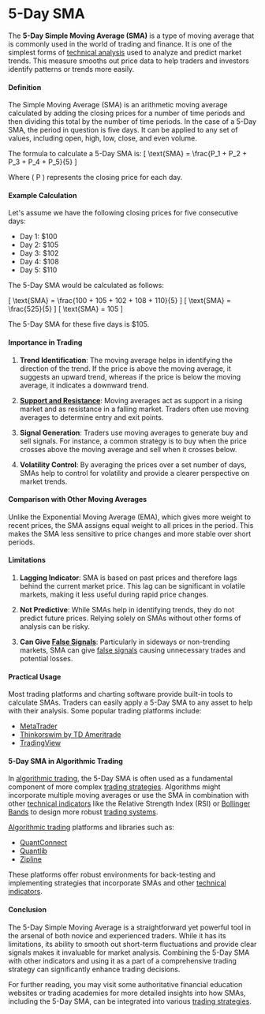 # 5-Day SMA

The **5-Day Simple Moving Average (SMA)** is a type of moving average that is commonly used in the world of trading and finance. It is one of the simplest forms of [technical analysis](../t/technical_analysis.md) used to analyze and predict market trends. This measure smooths out price data to help traders and investors identify patterns or trends more easily. 

#### Definition

The Simple Moving Average (SMA) is an arithmetic moving average calculated by adding the closing prices for a number of time periods and then dividing this total by the number of time periods. In the case of a 5-Day SMA, the period in question is five days. It can be applied to any set of values, including open, high, low, close, and even volume. 

The formula to calculate a 5-Day SMA is:
\[ \text{SMA} = \frac{P_1 + P_2 + P_3 + P_4 + P_5}{5} \]

Where \( P \) represents the closing price for each day.

#### Example Calculation

Let's assume we have the following closing prices for five consecutive days:

- Day 1: $100
- Day 2: $105
- Day 3: $102
- Day 4: $108
- Day 5: $110

The 5-Day SMA would be calculated as follows:

\[ \text{SMA} = \frac{100 + 105 + 102 + 108 + 110}{5} \]
\[ \text{SMA} = \frac{525}{5} \]
\[ \text{SMA} = 105 \]

The 5-Day SMA for these five days is $105.

#### Importance in Trading

1. **Trend Identification**: The moving average helps in identifying the direction of the trend. If the price is above the moving average, it suggests an upward trend, whereas if the price is below the moving average, it indicates a downward trend.

2. **[Support and Resistance](../s/support_and_resistance.md)**: Moving averages act as support in a rising market and as resistance in a falling market. Traders often use moving averages to determine entry and exit points.

3. **Signal Generation**: Traders use moving averages to generate buy and sell signals. For instance, a common strategy is to buy when the price crosses above the moving average and sell when it crosses below.

4. **Volatility Control**: By averaging the prices over a set number of days, SMAs help to control for volatility and provide a clearer perspective on market trends.

#### Comparison with Other Moving Averages

Unlike the Exponential Moving Average (EMA), which gives more weight to recent prices, the SMA assigns equal weight to all prices in the period. This makes the SMA less sensitive to price changes and more stable over short periods.

#### Limitations

1. **Lagging Indicator**: SMA is based on past prices and therefore lags behind the current market price. This lag can be significant in volatile markets, making it less useful during rapid price changes. 

2. **Not Predictive**: While SMAs help in identifying trends, they do not predict future prices. Relying solely on SMAs without other forms of analysis can be risky.

3. **Can Give [False Signals](../f/false_signals_in_trading.md)**: Particularly in sideways or non-trending markets, SMA can give [false signals](../f/false_signals_in_trading.md) causing unnecessary trades and potential losses.

#### Practical Usage

Most trading platforms and charting software provide built-in tools to calculate SMAs. Traders can easily apply a 5-Day SMA to any asset to help with their analysis. Some popular trading platforms include:

- [MetaTrader](https://www.metatrader4.com)
- [Thinkorswim by TD Ameritrade](https://www.tdameritrade.com/tools-and-platforms/thinkorswim.page)
- [TradingView](https://www.tradingview.com)

#### 5-Day SMA in Algorithmic Trading

In [algorithmic trading](../a/algorithmic_trading.md), the 5-Day SMA is often used as a fundamental component of more complex [trading strategies](../t/trading_strategies.md). Algorithms might incorporate multiple moving averages or use the SMA in combination with other [technical indicators](../t/technical_indicators.md) like the Relative Strength Index (RSI) or [Bollinger Bands](../b/bollinger_bands.md) to design more robust [trading systems](../t/trading_systems.md). 

[Algorithmic trading](../a/algorithmic_trading.md) platforms and libraries such as:

- [QuantConnect](https://www.quantconnect.com)
- [Quantlib](https://www.quantlib.org)
- [Zipline](https://www.zipline.io)

These platforms offer robust environments for back-testing and implementing strategies that incorporate SMAs and other [technical indicators](../t/technical_indicators.md).

#### Conclusion

The 5-Day Simple Moving Average is a straightforward yet powerful tool in the arsenal of both novice and experienced traders. While it has its limitations, its ability to smooth out short-term fluctuations and provide clear signals makes it invaluable for market analysis. Combining the 5-Day SMA with other indicators and using it as a part of a comprehensive trading strategy can significantly enhance trading decisions.

For further reading, you may visit some authoritative financial education websites or trading academies for more detailed insights into how SMAs, including the 5-Day SMA, can be integrated into various [trading strategies](../t/trading_strategies.md).